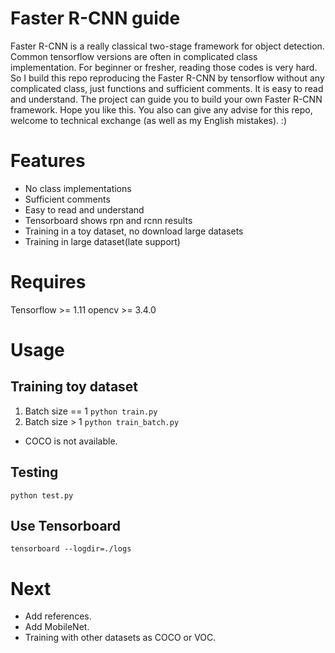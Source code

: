 # Faster R-CNN guide

Faster R-CNN is a really classical two-stage framework for object detection. Common tensorflow versions are often 
in complicated class implementation. For beginner or fresher, reading those codes is very hard. So I build this repo
reproducing the Faster R-CNN by tensorflow without any complicated class, just functions and sufficient comments. 
It is easy to read and understand. The project can guide you to build your own Faster R-CNN framework.
Hope you like this. You also can give any advise for this repo, welcome to technical exchange (as well as my English
mistakes). :)

# Features

* No class implementations
* Sufficient comments
* Easy to read and understand
* Tensorboard shows rpn and rcnn results
* Training in a toy dataset, no download large datasets
* Training in large dataset(late support)

# Requires

Tensorflow >= 1.11
opencv >= 3.4.0

# Usage

## Training toy dataset

1. Batch size == 1
`
python train.py
`
2. Batch size > 1
`
python train_batch.py
`
* COCO is not available.

## Testing

`
python test.py
`

## Use Tensorboard

`
tensorboard --logdir=./logs
`

# Next

* Add references.
* Add MobileNet.
* Training with other datasets as COCO or VOC.
